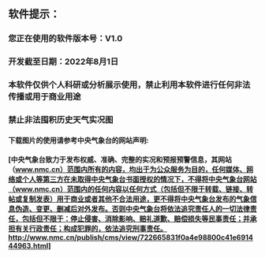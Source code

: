 ## 软件提示：

### 您正在使用的软件版本号：V1.0
### 开发截至日期：2022年8月1日

### 本软件仅供个人科研或分析展示使用，禁止利用本软件进行任何非法传播或用于商业用途
### 禁止非法囤积历史天气实况图
#### 下载图片的使用请参考中央气象台的网站声明:
#### [中央气象台致力于发布权威、准确、完整的实况和预报预警信息，其网站（www.nmc.cn）范围内所有的内容，均出于为公众服务为目的，任何媒体、网络或个人等第三方在未取得中央气象台书面授权的情况下，不得将中央气象台网站（www.nmc.cn）范围内的任何内容以任何方式（包括但不限于转载、链接、转帖或复制发表）用于商业或者其他不合法用途，更不得将中央气象台发布的气象信息伪造、变更、删减后对外发布。否则中央气象台将依法追究责任人的一切法律责任，包括但不限于：停止侵害、消除影响、赔礼道歉、赔偿损失等民事责任；并承担有关行政责任；构成犯罪的，依法追究刑事责任。http://www.nmc.cn/publish/cms/view/722665831f0a4e98800c41e691444963.html]
